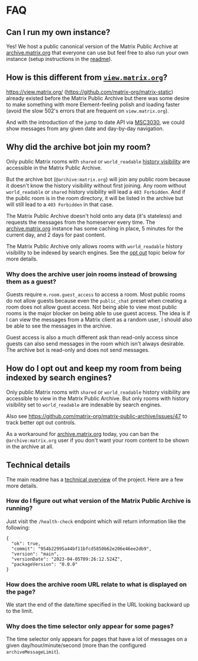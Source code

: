 # FAQ

## Can I run my own instance?

Yes! We host a public canonical version of the Matrix Public Archive at
[archive.matrix.org](https://archive.matrix.org/) that everyone can use but feel free to
also run your own instance (setup instructions in the [readme](../README.md)).

## How is this different from [`view.matrix.org`](https://view.matrix.org/)?

https://view.matrix.org/ (https://github.com/matrix-org/matrix-static) already existed
before the Matrix Public Archive but there was some desire to make something with more
Element-feeling polish and loading faster (avoid the slow 502's errors that are frequent
on `view.matrix.org`).

And with the introduction of the jump to date API via
[MSC3030](https://github.com/matrix-org/matrix-spec-proposals/pull/3030), we could show
messages from any given date and day-by-day navigation.

## Why did the archive bot join my room?

Only public Matrix rooms with `shared` or `world_readable` [history
visibility](https://spec.matrix.org/v1.6/client-server-api/#room-history-visibility) are
accessible in the Matrix Public Archive.

But the archive bot (`@archive:matrix.org`) will join any public room because it doesn't
know the history visibility without first joining. Any room without `world_readable` or
`shared` history visibility will lead a `403 Forbidden`. And if the public room is in
the room directory, it will be listed in the archive but will still lead to a `403
Forbidden` in that case.

The Matrix Public Archive doesn't hold onto any data (it's
stateless) and requests the messages from the homeserver every time. The
[archive.matrix.org](https://archive.matrix.org/) instance has some caching in place, 5
minutes for the current day, and 2 days for past content.

The Matrix Public Archive only allows rooms with `world_readable` history visibility to
be indexed by search engines. See the [opt
out](#how-do-i-opt-out-and-keep-my-room-from-being-indexed-by-search-engines) topic
below for more details.

### Why does the archive user join rooms instead of browsing them as a guest?

Guests require `m.room.guest_access` to access a room. Most public rooms do not allow
guests because even the `public_chat` preset when creating a room does not allow guest
access. Not being able to view most public rooms is the major blocker on being able to
use guest access. The idea is if I can view the messages from a Matrix client as a
random user, I should also be able to see the messages in the archive.

Guest access is also a much different ask than read-only access since guests can also
send messages in the room which isn't always desirable. The archive bot is read-only and
does not send messages.

## How do I opt out and keep my room from being indexed by search engines?

Only public Matrix rooms with `shared` or `world_readable` history visibility are
accessible to view in the Matrix Public Archive. But only rooms with history visibility
set to `world_readable` are indexable by search engines.

Also see https://github.com/matrix-org/matrix-public-archive/issues/47 to track better
opt out controls.

As a workaround for [archive.matrix.org](https://archive.matrix.org/) today, you can ban
the `@archive:matrix.org` user if you don't want your room content to be shown in the
archive at all.

## Technical details

The main readme has a [technical overview](../README.md#technical-overview) of the
project. Here are a few more details.

### How do I figure out what version of the Matrix Public Archive is running?

Just visit the `/health-check` endpoint which will return information like the following:

```
{
  "ok": true,
  "commit": "954b22995a44bf11bfcd5850b62e206e46ee2db9",
  "version": "main",
  "versionDate": "2023-04-05T09:26:12.524Z",
  "packageVersion": "0.0.0"
}
```

### How does the archive room URL relate to what is displayed on the page?

We start the end of the date/time specified in the URL looking backward up to the limit.

### Why does the time selector only appear for some pages?

The time selector only appears for pages that have a lot of messages on a given
day/hour/minute/second (more than the configured `archiveMessageLimit`).
